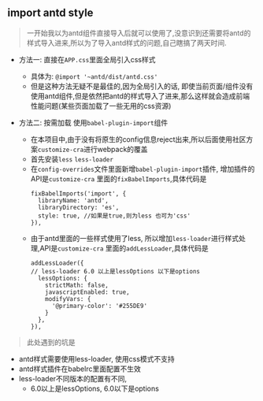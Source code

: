 ## import antd style
> 一开始我以为antd组件直接导入后就可以使用了,没意识到还需要将antd的样式导入进来,所以为了导入antd样式的问题,自己瞎搞了两天时间.

- 方法一: 直接在`APP.css`里面全局引入css样式
  - 具体为: `@import '~antd/dist/antd.css'`
  - 但是这种方法无疑不是最佳的,因为全局引入的话, 即使当前页面/组件没有使用antd组件,但是依然把antd的样式导入了进来,那么这样就会造成前端性能问题(某些页面加载了一些无用的css资源)

- 方法二: 按需加载 使用`babel-plugin-import`组件
  - 在本项目中,由于没有将原生的config信息reject出来,所以后面使用社区方案`customize-cra`进行webpack的覆盖
  - 首先安装`less` `less-loader`
  - 在`config-overrides`文件里面新增`babel-plugin-import`插件, 增加插件的API是`customize-cra` 里面的`fixBabelImports`,具体代码是
    ```
    fixBabelImports('import', {
      libraryName: 'antd',
      libraryDirectory: 'es',
      style: true, //如果是true,则为less 也可为'css'
    }),
    ```
  - 由于antd里面的一些样式使用了less, 所以增加`less-loader`进行样式处理,API是`customize-cra` 里面的`addLessLoader`,具体代码是
    ```
    addLessLoader({
    // less-loader 6.0 以上是lessOptions 以下是options
      lessOptions: {
        strictMath: false,
        javascriptEnabled: true,
        modifyVars: {
          '@primary-color': '#255DE9'
        }
      },
    }),
    ```

> 此处遇到的坑是
- antd样式需要使用less-loader, 使用css模式不支持
- antd样式插件在babelrc里面配置不生效
- less-loader不同版本的配置有不同,
  - 6.0以上是lessOptions, 6.0以下是options

